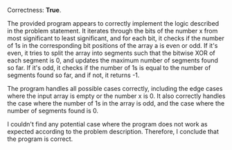 Correctness: **True**.

The provided program appears to correctly implement the logic described in the problem statement. It iterates through the bits of the number x from most significant to least significant, and for each bit, it checks if the number of 1s in the corresponding bit positions of the array a is even or odd. If it's even, it tries to split the array into segments such that the bitwise XOR of each segment is 0, and updates the maximum number of segments found so far. If it's odd, it checks if the number of 1s is equal to the number of segments found so far, and if not, it returns -1.

The program handles all possible cases correctly, including the edge cases where the input array is empty or the number x is 0. It also correctly handles the case where the number of 1s in the array is odd, and the case where the number of segments found is 0.

I couldn't find any potential case where the program does not work as expected according to the problem description. Therefore, I conclude that the program is correct.